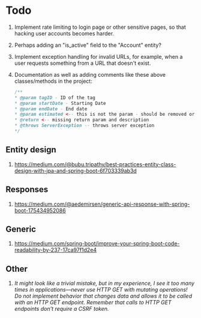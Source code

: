 # Todo

1. Implement rate limiting to login page or other sensitive pages, so that hacking user accounts becomes harder.

2. Perhaps adding an "is_active" field to the "Account" entity?

3. Implement exception handling for invalid URLs, for example, when a user requests something from a URL that doesn't exist.

4. Documentation as well as adding comments like these above classes/methods in the project:

    ```Java
   /**
   * @param tagID - ID of the tag
   * @param startDate - Starting Date
   * @param endDate - End date
   * @param estimated <-- this is not the param - should be removed or fix doc
   * @return <-- missing return param and description
   * @throws ServerException -- throws server exception
   */
   ```


## Entity design


1. https://medium.com/@bubu.tripathy/best-practices-entity-class-design-with-jpa-and-spring-boot-6f703339ab3d


## Responses


1. https://medium.com/@aedemirsen/generic-api-response-with-spring-boot-175434952086


## Generic


1. https://medium.com/spring-boot/improve-your-spring-boot-code-readability-by-237-17ca97f1d2e4


## Other


1. _It might look like a trivial mistake, but in my experience, I see it too many times in
applications—never use HTTP GET with mutating operations! Do not implement behavior that
changes data and allows it to be called with an HTTP GET endpoint. Remember that calls to HTTP
GET endpoints don't require a CSRF token._
